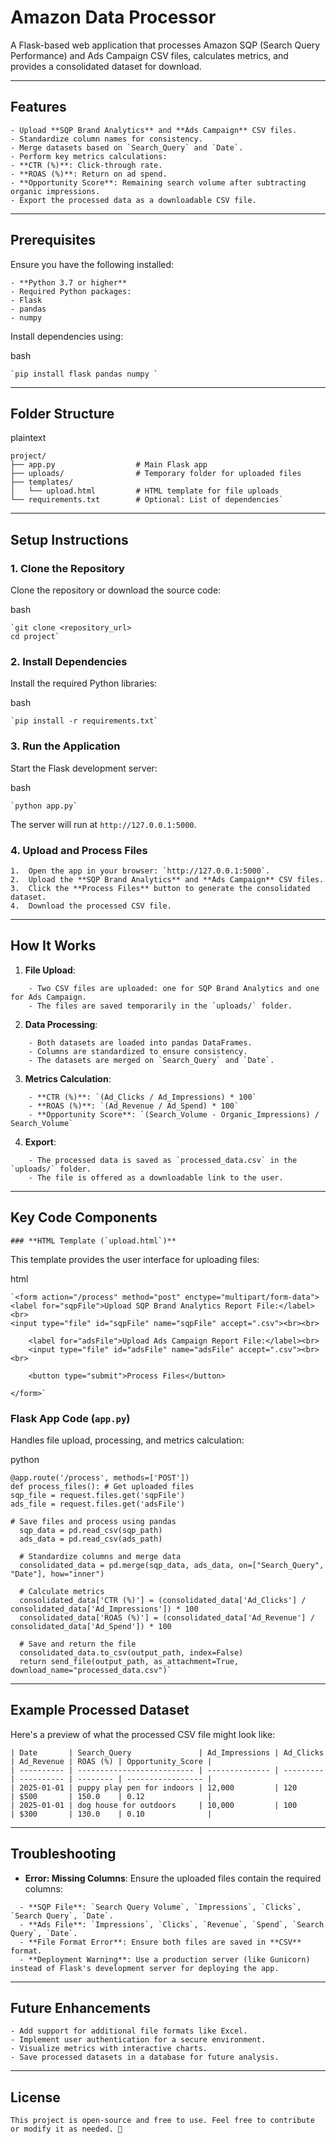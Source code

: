 # **Amazon Data Processor**

A Flask-based web application that processes Amazon SQP (Search Query Performance) and Ads Campaign CSV files, calculates metrics, and provides a consolidated dataset for download.

---

## **Features**

```
- Upload **SQP Brand Analytics** and **Ads Campaign** CSV files.
- Standardize column names for consistency.
- Merge datasets based on `Search_Query` and `Date`.
- Perform key metrics calculations:
- **CTR (%)**: Click-through rate.
- **ROAS (%)**: Return on ad spend.
- **Opportunity Score**: Remaining search volume after subtracting organic impressions.
- Export the processed data as a downloadable CSV file.
```

---

## **Prerequisites**

Ensure you have the following installed:

```
- **Python 3.7 or higher**
- Required Python packages:
- Flask
- pandas
- numpy
```

Install dependencies using:

bash

```
`pip install flask pandas numpy `
```

---

## **Folder Structure**

plaintext

```
project/
├── app.py                  # Main Flask app
├── uploads/                # Temporary folder for uploaded files
├── templates/
│   └── upload.html         # HTML template for file uploads
└── requirements.txt        # Optional: List of dependencies`
```

---

## **Setup Instructions**

### 1\. Clone the Repository

Clone the repository or download the source code:

bash

```
`git clone <repository_url>
cd project`
```

### 2\. Install Dependencies

Install the required Python libraries:

bash

```
`pip install -r requirements.txt`
```

### 3\. Run the Application

Start the Flask development server:

bash

```
`python app.py`
```

The server will run at `http://127.0.0.1:5000`.

### 4\. Upload and Process Files

```
1.  Open the app in your browser: `http://127.0.0.1:5000`.
2.  Upload the **SQP Brand Analytics** and **Ads Campaign** CSV files.
3.  Click the **Process Files** button to generate the consolidated dataset.
4.  Download the processed CSV file.
```

---

## **How It Works**


1.  **File Upload**:
```
    - Two CSV files are uploaded: one for SQP Brand Analytics and one for Ads Campaign.
    - The files are saved temporarily in the `uploads/` folder.
```
2.  **Data Processing**:
```
    - Both datasets are loaded into pandas DataFrames.
    - Columns are standardized to ensure consistency.
    - The datasets are merged on `Search_Query` and `Date`.
```
3.  **Metrics Calculation**:
```
    - **CTR (%)**: `(Ad_Clicks / Ad_Impressions) * 100`
    - **ROAS (%)**: `(Ad_Revenue / Ad_Spend) * 100`
    - **Opportunity Score**: `(Search_Volume - Organic_Impressions) / Search_Volume`
```
4.  **Export**:
```
    - The processed data is saved as `processed_data.csv` in the `uploads/` folder.
    - The file is offered as a downloadable link to the user.
```

---

## **Key Code Components**

```
### **HTML Template (`upload.html`)**
```

This template provides the user interface for uploading files:

html

```
`<form action="/process" method="post" enctype="multipart/form-data">
<label for="sqpFile">Upload SQP Brand Analytics Report File:</label><br>
<input type="file" id="sqpFile" name="sqpFile" accept=".csv"><br><br>

    <label for="adsFile">Upload Ads Campaign Report File:</label><br>
    <input type="file" id="adsFile" name="adsFile" accept=".csv"><br><br>

    <button type="submit">Process Files</button>

</form>`
```

### **Flask App Code (`app.py`)**

Handles file upload, processing, and metrics calculation:


python
```
@app.route('/process', methods=['POST'])
def process_files(): # Get uploaded files
sqp_file = request.files.get('sqpFile')
ads_file = request.files.get('adsFile')

# Save files and process using pandas
  sqp_data = pd.read_csv(sqp_path)
  ads_data = pd.read_csv(ads_path)

  # Standardize columns and merge data
  consolidated_data = pd.merge(sqp_data, ads_data, on=["Search_Query", "Date"], how="inner")

  # Calculate metrics
  consolidated_data['CTR (%)'] = (consolidated_data['Ad_Clicks'] / consolidated_data['Ad_Impressions']) * 100
  consolidated_data['ROAS (%)'] = (consolidated_data['Ad_Revenue'] / consolidated_data['Ad_Spend']) * 100

  # Save and return the file
  consolidated_data.to_csv(output_path, index=False)
  return send_file(output_path, as_attachment=True, download_name="processed_data.csv")`
```

---

## **Example Processed Dataset**

Here's a preview of what the processed CSV file might look like:

```
| Date       | Search_Query               | Ad_Impressions | Ad_Clicks | Ad_Revenue | ROAS (%) | Opportunity_Score |
| ---------- | -------------------------- | -------------- | --------- | ---------- | -------- | ----------------- |
| 2025-01-01 | puppy play pen for indoors | 12,000         | 120       | $500       | 150.0    | 0.12              |
| 2025-01-01 | dog house for outdoors     | 10,000         | 100       | $300       | 130.0    | 0.10              |
```

---

## **Troubleshooting**

- **Error: Missing Columns**: Ensure the uploaded files contain the required columns:

```
  - **SQP File**: `Search Query Volume`, `Impressions`, `Clicks`, `Search Query`, `Date`.
  - **Ads File**: `Impressions`, `Clicks`, `Revenue`, `Spend`, `Search Query`, `Date`.
  - **File Format Error**: Ensure both files are saved in **CSV** format.
  - **Deployment Warning**: Use a production server (like Gunicorn) instead of Flask's development server for deploying the app.
```
---

## **Future Enhancements**

```
- Add support for additional file formats like Excel.
- Implement user authentication for a secure environment.
- Visualize metrics with interactive charts.
- Save processed datasets in a database for future analysis.
```

---

## **License**

```
This project is open-source and free to use. Feel free to contribute or modify it as needed. 🚀
```
